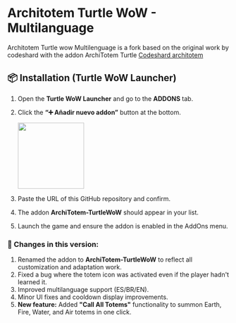 # Architotem Turtle WoW - Multilanguage

Architotem Turtle wow Multilenguage is a fork based on the original work by codeshard with the addon ArchiTotem Turtle [Codeshard architotem](https://github.com/codeshard/ArchiTotem)




## 📦 Installation (Turtle WoW Launcher)

1. Open the **Turtle WoW Launcher** and go to the **ADDONS** tab.
2. Click the **“➕ Añadir nuevo addon”** button at the bottom.
   
   <img src="https://github.com/user-attachments/assets/c2ce427b-ddce-4c64-a1c5-a836c893934e" width="150" />


3. Paste the URL of this GitHub repository and confirm.
4. The addon **ArchiTotem-TurtleWoW** should appear in your list.
5. Launch the game and ensure the addon is enabled in the AddOns menu.





### 🔧 Changes in this version:

1. Renamed the addon to **ArchiTotem-TurtleWoW** to reflect all customization and adaptation work.  
2. Fixed a bug where the totem icon was activated even if the player hadn't learned it.  
3. Improved multilanguage support (ES/BR/EN).  
4. Minor UI fixes and cooldown display improvements.  
5. **New feature:** Added **"Call All Totems"** functionality to summon Earth, Fire, Water, and Air totems in one click.

